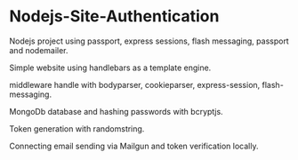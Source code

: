 # Nodejs-Site-Authentication

Nodejs project using passport, express sessions, flash messaging, passport and nodemailer.

Simple website using handlebars as a template engine.

middleware handle with bodyparser, cookieparser, express-session, flash-messaging.

MongoDb database and hashing passwords with bcryptjs.

Token generation with randomstring. 

Connecting email sending via Mailgun and token verification locally.